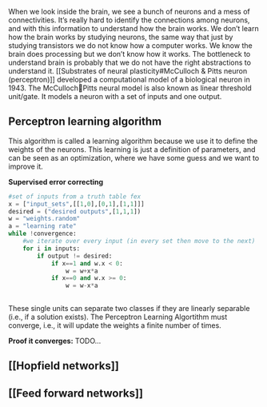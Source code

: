 When we look inside the brain, we see a bunch of neurons and a mess of connectivities. It’s really hard to identify the connections among neurons, and with this information to understand how the brain works. We don’t learn how the brain works by studying neurons, the same way that just by studying transistors we do not know how a computer works. We know the brain does processing but we don’t know how it works. The bottleneck to understand brain is probably that we do not have the right abstractions to understand it.  [[Substrates of neural plasticity#McCulloch & Pitts neuron (perceptron)]] developed a computational model of a biological neuron in 1943. The McCullochPitts neural model is also known as linear threshold unit/gate. It models a neuron with a set of inputs and one output.

## Perceptron learning algorithm
This algorithm is called a learning algorithm because we use it to define the weights of the neurons. This learning is just a definition of parameters, and can be seen as an optimization, where we have some guess and we want to improve it.

**Supervised error correcting**

```python
#set of inputs from a truth table fex
x = ["input_sets",[[1,0],[0,1],[1,1]]]
desired = ("desired outputs",[1,1,1])
w = "weights.random"
a = "learning rate"
while !convergence:
	#we iterate over every input (in every set then move to the next)
	for i in inputs:
		if output != desired:
			if x==1 and w.x < 0:
				w = w+x*a
			if x==0 and w.x >= 0:
				w = w-x*a
	
```
These single units can separate two classes if they are linearly separable (i.e., if a solution exists). The Perceptron Learning Algortithm must converge, i.e., it will update the weights a finite number of times.

**Proof it converges:**
TODO...



## [[Hopfield networks]]

## [[Feed forward networks]]
